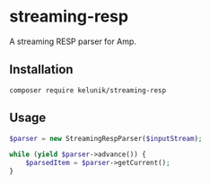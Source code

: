 # streaming-resp

A streaming RESP parser for Amp.

## Installation

```
composer require kelunik/streaming-resp
```

## Usage

```php
$parser = new StreamingRespParser($inputStream);

while (yield $parser->advance()) {
    $parsedItem = $parser->getCurrent();
}
```
